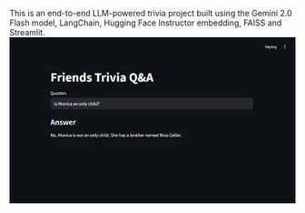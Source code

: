 This is an end-to-end LLM-powered trivia project built using the Gemini 2.0 Flash model, LangChain, Hugging Face Instructor embedding, FAISS and Streamlit.
![](Sample.png)
